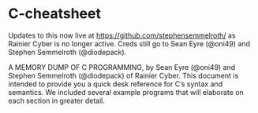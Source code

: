 # C-cheatsheet
Updates to this now live at https://github.com/stephensemmelroth/ as Rainier Cyber is no longer active. Creds still go to Sean Eyre (@oni49) and Stephen Semmelroth (@diodepack).

A MEMORY DUMP OF C PROGRAMMING, by Sean Eyre (@oni49) and Stephen Semmelroth (@diodepack) of Rainier Cyber. This document is intended to provide you a quick desk reference for C’s syntax and semantics. We included several example programs that will elaborate on each section in greater detail. 
